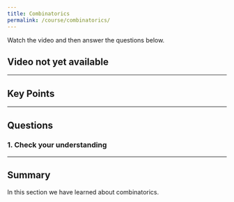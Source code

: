```yaml
---
title: Combinatorics
permalink: /course/combinatorics/
---
```


Watch the video and then answer the questions below.

## Video not yet available

---

## Key Points


---

## Questions

### 1. Check your understanding



---

## Summary

In this section we have learned about combinatorics.